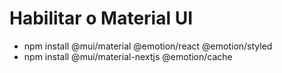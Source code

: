# Habilitar o Material UI
- npm install @mui/material @emotion/react @emotion/styled
- npm install @mui/material-nextjs @emotion/cache
